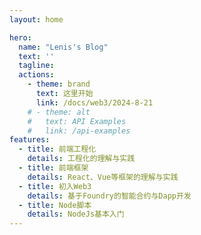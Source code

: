 ```yaml
---
layout: home

hero:
  name: "Lenis's Blog"
  text: ''
  tagline:
  actions:
    - theme: brand
      text: 这里开始
      link: /docs/web3/2024-8-21
    # - theme: alt
    #   text: API Examples
    #   link: /api-examples
features:
  - title: 前端工程化
    details: 工程化的理解与实践
  - title: 前端框架
    details: React、Vue等框架的理解与实践
  - title: 初入Web3
    details: 基于Foundry的智能合约与Dapp开发
  - title: Node脚本
    details: NodeJs基本入门
---
```

